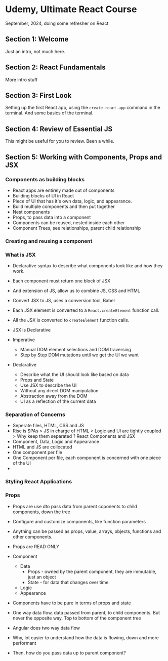 # Udemy, Ultimate React Course

September, 2024, doing some refresher on React

## Section 1: Welcome

Just an intro, not much here.

## Section 2: React Fundamentals

More intro stuff

## Section 3: First Look

Setting up the first React app, using the `create-react-app` command in the terminal. And some basics of the terminal.

## Section 4: Review of Essential JS

This might be useful for you to review. Been a while.

## Section 5: Working with Components, Props and JSX

### Components as building blocks

- React apps are entirely made out of components
- Building blocks of UI in React
- Piece of UI that has it's own data, logic, and appearance.
- Build multiple components and then put together
- Nest components
- Props, to pass data into a component
- Components can be reused, nested inside each other
- Component Trees, see relationships, parent child relationship

### Creating and reusing a component

### What is JSX

- Declarative syntax to describe what components look like and how they work.
- Each component must return one block of JSX
- And extension of JS, allow us to combine JS, CSS and HTML
- Convert JSX to JS, uses a conversion tool, Babel
- Each JSX element is converted to a `React.createElement` function call.
- All the JSX is converted to `createElement` function calls.

- JSX is Declarative
- Imperative
  - Manual DOM element selections and DOM traversing
  - Step by Step DOM mutations until we get the UI we want
- Declarative
  - Describe what the UI should look like based on data
  - Props and State
  - Use JSX to describe the UI
  - Without any direct DOM manipulation
  - Abstraction away from the DOM
  - UI as a reflection of the current data

### Separation of Concerns

- Seperate files, HTML, CSS and JS
- Rise is SPAs > JS in charge of HTML > Logic and UI are tightly coupled > Why keep them separated ? React Components and JSX
- Component, Data, Logic and Appearance
- HTML and JS are collocated
- One component per file
- One Component per file, each component is concerned with one piece of the UI
-

### Styling React Applications

### Props

- Props are use dto pass data from parent coponents to child components, down the tree
- Configure and customize components, like function parameters
- Anything can be passed as props, value, arrays, objects, functions and other components.

- Props are READ ONLY
- Component

  - Data
    - Props - owned by the parent component, they are immutable, just an object
    - State - for data that changes over time
  - Logic
  - Appearance

- Components have to be pure in terms of props and state
- One way data flow, data passed from parent, to child components. But never the opposite way. Top to bottom of the component tree
- Angular does two way data flow
- Why, lot easier to understand how the data is flowing, down and more performant
- Then, how do you pass data up to parent component?
